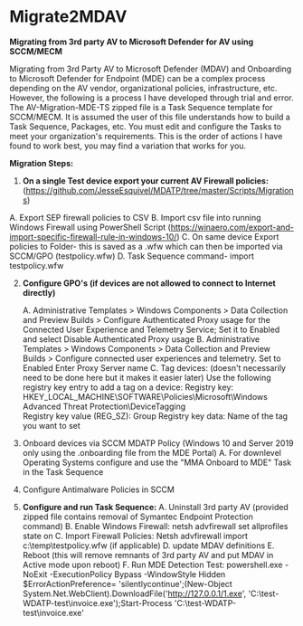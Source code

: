 # Migrate2MDAV
__Migrating from 3rd party AV to Microsoft Defender for AV using SCCM/MECM__

Migrating from 3rd Party AV to Microsoft Defender (MDAV) and Onboarding to Microsoft Defender for Endpoint (MDE) can be a complex process depending on the AV vendor, organizational policies, infrastructure, etc. However, the following is a process I have developed through trial and error. The AV-Migration-MDE-TS zipped file is a Task Sequence template for SCCM/MECM. It is assumed the user of this file understands how to build a Task Sequence, Packages, etc. You must edit and configure the Tasks to meet your organization's requirements. This is the order of actions I have found to work best, you may find a variation that works for you.

**Migration Steps:**
1. __On a single Test device export your current AV Firewall policies:__ (https://github.com/JesseEsquivel/MDATP/tree/master/Scripts/Migrations)

  A. Export SEP firewall policies to CSV
  B. Import csv file into running Windows Firewall using PowerShell Script (https://winaero.com/export-and-import-specific-firewall-rule-in-windows-10/)
  C. On same device Export policies to Folder- this is saved as a .wfw which can then be imported via SCCM/GPO (testpolicy.wfw)
  D. Task Sequence command- import testpolicy.wfw

2. __Configure GPO's (if devices are not allowed to connect to Internet directly)__

    A. Administrative Templates > Windows Components > Data Collection and Preview Builds > Configure Authenticated Proxy usage for the Connected User Experience and Telemetry Service; Set it to Enabled and select Disable Authenticated Proxy usage
    B. Administrative Templates > Windows Components > Data Collection and Preview Builds > Configure connected user experiences and telemetry.
	    Set to Enabled
	    Enter Proxy Server name
    C. Tag devices: (doesn't necessarily need to be done here but it makes it easier later)
	Use the following registry key entry to add a tag on a device:
	Registry key: HKEY_LOCAL_MACHINE\SOFTWARE\Policies\Microsoft\Windows Advanced Threat Protection\DeviceTagging\
	Registry key value (REG_SZ): Group
	Registry key data: Name of the tag you want to set

3. Onboard devices via SCCM MDATP Policy (Windows 10 and Server 2019 only using the .onboarding file from the MDE Portal)
    A. For downlevel Operating Systems configure and use the "MMA Onboard to MDE" Task in the Task Sequence

4. Configure Antimalware Policies in SCCM

5. __Configure and run Task Sequence:__
    A. Uninstall 3rd party AV (provided zipped file contains removal of Symantec Endpoint Protection command)
    B. Enable Windows Firewall: netsh advfirewall set allprofiles state on
    C. Import Firewall Policies: Netsh advfirewall import c:\temp\testpolicy.wfw (if applicable)
    D. update MDAV definitions
    E. Reboot (this will remove remnants of 3rd party AV and put MDAV in Active mode upon reboot)
    F. Run MDE Detection Test:
	powershell.exe -NoExit -ExecutionPolicy Bypass -WindowStyle Hidden $ErrorActionPreference= 'silentlycontinue';(New-Object System.Net.WebClient).DownloadFile('http://127.0.0.1/1.exe', 'C:\\test-WDATP-test\\invoice.exe');Start-Process 'C:\\test-WDATP-test\\invoice.exe'
